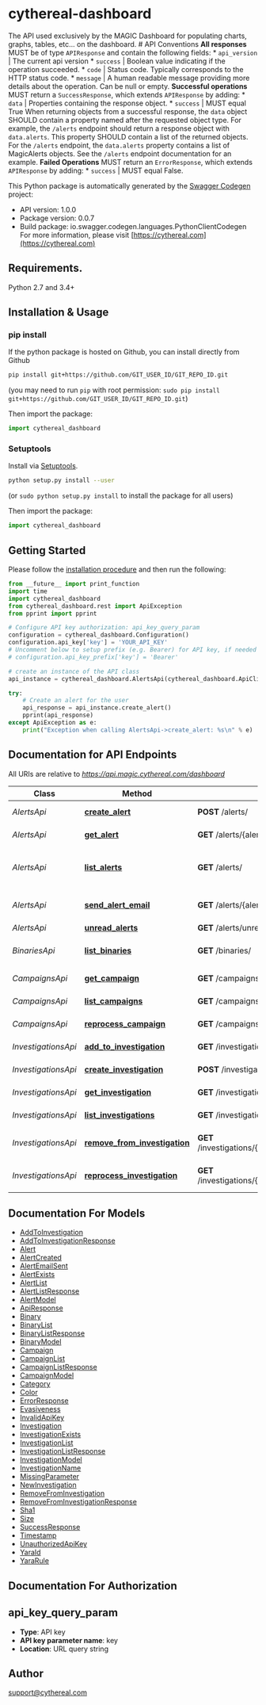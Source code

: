 # cythereal-dashboard
 The API used exclusively by the MAGIC Dashboard for populating charts, graphs, tables, etc... on the dashboard.  # API Conventions  **All responses** MUST be of type `APIResponse` and contain the following fields:  * `api_version` |  The current api version * `success` | Boolean value indicating if the operation succeeded. * `code` | Status code. Typically corresponds to the HTTP status code.  * `message` | A human readable message providing more details about the operation. Can be null or empty.  **Successful operations** MUST return a `SuccessResponse`, which extends `APIResponse` by adding:  * `data` | Properties containing the response object. * `success` | MUST equal True  When returning objects from a successful response, the `data` object SHOULD contain a property named after the requested object type. For example, the `/alerts` endpoint should return a response object with `data.alerts`. This property SHOULD  contain a list of the returned objects. For the `/alerts` endpoint, the `data.alerts` property contains a list of MagicAlerts objects. See the `/alerts` endpoint documentation for an example.  **Failed Operations** MUST return an `ErrorResponse`, which extends `APIResponse` by adding:  * `success` | MUST equal False. 

This Python package is automatically generated by the [Swagger Codegen](https://github.com/swagger-api/swagger-codegen) project:

- API version: 1.0.0
- Package version: 0.0.7
- Build package: io.swagger.codegen.languages.PythonClientCodegen
For more information, please visit [https://cythereal.com](https://cythereal.com)

## Requirements.

Python 2.7 and 3.4+

## Installation & Usage
### pip install

If the python package is hosted on Github, you can install directly from Github

```sh
pip install git+https://github.com/GIT_USER_ID/GIT_REPO_ID.git
```
(you may need to run `pip` with root permission: `sudo pip install git+https://github.com/GIT_USER_ID/GIT_REPO_ID.git`)

Then import the package:
```python
import cythereal_dashboard 
```

### Setuptools

Install via [Setuptools](http://pypi.python.org/pypi/setuptools).

```sh
python setup.py install --user
```
(or `sudo python setup.py install` to install the package for all users)

Then import the package:
```python
import cythereal_dashboard
```

## Getting Started

Please follow the [installation procedure](#installation--usage) and then run the following:

```python
from __future__ import print_function
import time
import cythereal_dashboard
from cythereal_dashboard.rest import ApiException
from pprint import pprint

# Configure API key authorization: api_key_query_param
configuration = cythereal_dashboard.Configuration()
configuration.api_key['key'] = 'YOUR_API_KEY'
# Uncomment below to setup prefix (e.g. Bearer) for API key, if needed
# configuration.api_key_prefix['key'] = 'Bearer'

# create an instance of the API class
api_instance = cythereal_dashboard.AlertsApi(cythereal_dashboard.ApiClient(configuration))

try:
    # Create an alert for the user
    api_response = api_instance.create_alert()
    pprint(api_response)
except ApiException as e:
    print("Exception when calling AlertsApi->create_alert: %s\n" % e)

```

## Documentation for API Endpoints

All URIs are relative to *https://api.magic.cythereal.com/dashboard*

Class | Method | HTTP request | Description
------------ | ------------- | ------------- | -------------
*AlertsApi* | [**create_alert**](docs/AlertsApi.md#create_alert) | **POST** /alerts/ | Create an alert for the user
*AlertsApi* | [**get_alert**](docs/AlertsApi.md#get_alert) | **GET** /alerts/{alert_id}/ | Get a specified alert
*AlertsApi* | [**list_alerts**](docs/AlertsApi.md#list_alerts) | **GET** /alerts/ | List alerts owned by the authenticated user.
*AlertsApi* | [**send_alert_email**](docs/AlertsApi.md#send_alert_email) | **GET** /alerts/{alert_id}/email/ | Sends email to user after alert creation.
*AlertsApi* | [**unread_alerts**](docs/AlertsApi.md#unread_alerts) | **GET** /alerts/unread/ | List unread alerts
*BinariesApi* | [**list_binaries**](docs/BinariesApi.md#list_binaries) | **GET** /binaries/ | Returns all binaries belonging to the user
*CampaignsApi* | [**get_campaign**](docs/CampaignsApi.md#get_campaign) | **GET** /campaigns/{campaign_id}/ | Retrieve a specific campaign
*CampaignsApi* | [**list_campaigns**](docs/CampaignsApi.md#list_campaigns) | **GET** /campaigns/ | List all owned campaigns
*CampaignsApi* | [**reprocess_campaign**](docs/CampaignsApi.md#reprocess_campaign) | **GET** /campaigns/{campaign_id}/reprocess/ | Reprocess/Update a given campaign
*InvestigationsApi* | [**add_to_investigation**](docs/InvestigationsApi.md#add_to_investigation) | **GET** /investigations/{investigation_name}/add/ | Adds a list of files to an investigation
*InvestigationsApi* | [**create_investigation**](docs/InvestigationsApi.md#create_investigation) | **POST** /investigations/{investigation_name}/ | Create a new Investigation
*InvestigationsApi* | [**get_investigation**](docs/InvestigationsApi.md#get_investigation) | **GET** /investigations/{investigation_name}/ | Retrieve a specific Investigation
*InvestigationsApi* | [**list_investigations**](docs/InvestigationsApi.md#list_investigations) | **GET** /investigations/ | List all investigations
*InvestigationsApi* | [**remove_from_investigation**](docs/InvestigationsApi.md#remove_from_investigation) | **GET** /investigations/{investigation_name}/remove/ | Removes a list of files from an investigation
*InvestigationsApi* | [**reprocess_investigation**](docs/InvestigationsApi.md#reprocess_investigation) | **GET** /investigations/{investigation_name}/reprocess/ | Reprocess/Update a specific Investigation


## Documentation For Models

 - [AddToInvestigation](docs/AddToInvestigation.md)
 - [AddToInvestigationResponse](docs/AddToInvestigationResponse.md)
 - [Alert](docs/Alert.md)
 - [AlertCreated](docs/AlertCreated.md)
 - [AlertEmailSent](docs/AlertEmailSent.md)
 - [AlertExists](docs/AlertExists.md)
 - [AlertList](docs/AlertList.md)
 - [AlertListResponse](docs/AlertListResponse.md)
 - [AlertModel](docs/AlertModel.md)
 - [ApiResponse](docs/ApiResponse.md)
 - [Binary](docs/Binary.md)
 - [BinaryList](docs/BinaryList.md)
 - [BinaryListResponse](docs/BinaryListResponse.md)
 - [BinaryModel](docs/BinaryModel.md)
 - [Campaign](docs/Campaign.md)
 - [CampaignList](docs/CampaignList.md)
 - [CampaignListResponse](docs/CampaignListResponse.md)
 - [CampaignModel](docs/CampaignModel.md)
 - [Category](docs/Category.md)
 - [Color](docs/Color.md)
 - [ErrorResponse](docs/ErrorResponse.md)
 - [Evasiveness](docs/Evasiveness.md)
 - [InvalidApiKey](docs/InvalidApiKey.md)
 - [Investigation](docs/Investigation.md)
 - [InvestigationExists](docs/InvestigationExists.md)
 - [InvestigationList](docs/InvestigationList.md)
 - [InvestigationListResponse](docs/InvestigationListResponse.md)
 - [InvestigationModel](docs/InvestigationModel.md)
 - [InvestigationName](docs/InvestigationName.md)
 - [MissingParameter](docs/MissingParameter.md)
 - [NewInvestigation](docs/NewInvestigation.md)
 - [RemoveFromInvestigation](docs/RemoveFromInvestigation.md)
 - [RemoveFromInvestigationResponse](docs/RemoveFromInvestigationResponse.md)
 - [Sha1](docs/Sha1.md)
 - [Size](docs/Size.md)
 - [SuccessResponse](docs/SuccessResponse.md)
 - [Timestamp](docs/Timestamp.md)
 - [UnauthorizedApiKey](docs/UnauthorizedApiKey.md)
 - [YaraId](docs/YaraId.md)
 - [YaraRule](docs/YaraRule.md)


## Documentation For Authorization


## api_key_query_param

- **Type**: API key
- **API key parameter name**: key
- **Location**: URL query string


## Author

support@cythereal.com

